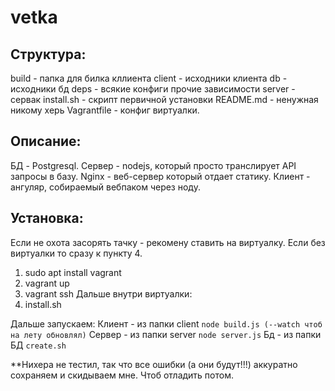 vetka
========================
Структура:
------------------------
  build - папка для билка кллиента
  client - исходники клиента
  db - исходники бд
  deps - всякие конфиги прочие зависимости
  server - сервак
  install.sh - скрипт первичной установки
  README.md - ненужная никому херь
  Vagrantfile - конфиг виртуалки.

Описание:
------------------------
БД - Postgresql.
Сервер - nodejs, который просто транслирует API запросы в базу.
Nginx - веб-сервер который отдает статику.
Клиент - ангуляр, собираемый вебпаком через ноду.


Установка:
------------------------
Если не охота засорять тачку - рекомену ставить на виртуалку.
Если без виртуалки то сразу к пункту 4.

1. sudo apt install vagrant
2. vagrant up
3. vagrant ssh
Дальше внутри виртуалки:
4. install.sh

Дальше запускаем:
Клиент - из папки client ```node build.js (--watch чтоб на лету обновлял)```
Сервер - из папки server ```node server.js```
Бд - из папки БД ```create.sh```

**Нихера не тестил, так что все ошибки (а они будут!!!) аккуратно сохраняем и скидываем мне.
Чтоб отладить потом.
